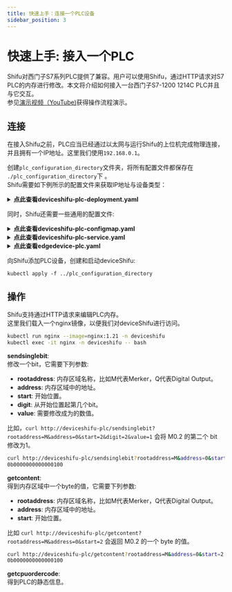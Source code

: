 ```yaml
---
title: 快速上手：连接一个PLC设备
sidebar_position: 3
---
```


# 快速上手: 接入一个PLC
Shifu对西门子S7系列PLC提供了兼容。用户可以使用Shifu，通过HTTP请求对S7 PLC的内存进行修改。本文将介绍如何接入一台西门子S7-1200 1214C PLC并且与它交互。  
参见[演示视频（YouTube)](https://youtu.be/SV73l52vDp8)获得操作流程演示。

## 连接
在接入Shifu之前，PLC应当已经通过以太网与运行Shifu的上位机完成物理连接，并且拥有一个IP地址。这里我们使用`192.168.0.1`。

创建`plc_configuration_directory`文件夹，将所有配置文件都保存在 `./plc_configuration_directory`下 。  
Shifu需要如下例所示的配置文件来获取IP地址与设备类型：  
<details>
  <summary> <b>点此查看deviceshifu-plc-deployment.yaml</b> </summary> 

```
apiVersion: apps/v1
kind: Deployment
metadata:
  labels:
    app: deviceshifu-plc-deployment
  name: deviceshifu-plc-deployment
  namespace: deviceshifu
spec:
  replicas: 1
  selector:
    matchLabels:
      app: deviceshifu-plc-deployment
  template:
    metadata:
      labels:
        app: deviceshifu-plc-deployment
    spec:
      containers:
        - image: edgehub/deviceshifu-http-http:v0.0.1
          name: deviceshifu-http
          ports:
            - containerPort: 8080
          volumeMounts:
            - name: deviceshifu-config
              mountPath: "/etc/edgedevice/config"
              readOnly: true
          env:
            - name: EDGEDEVICE_NAME
              value: "edgedevice-plc"
            - name: EDGEDEVICE_NAMESPACE
              value: "devices"
        - image: edgehub/plc-device:v0.0.1
          name: plc
          env:
            - name: PLC_ADDRESS
              value: "192.168.0.1"
            - name: PLC_RACK
              value: "0"        
            - name: PLC_SLOT
              value: "1"
            - name: PLC_CONTAINER_PORT
              value: "11111"
      volumes:
        - name: deviceshifu-config
          configMap:
            name: plc-configmap-0.0.1
      serviceAccountName: edgedevice-sa
      
```
</details>

同时，Shifu还需要一些通用的配置文件:
<details>
  <summary> <b>点此查看deviceshifu-plc-configmap.yaml</b> </summary>

```
apiVersion: v1
kind: ConfigMap
metadata:
  name: plc-configmap-0.0.1
  namespace: deviceshifu
data:
#    device name and image address
  driverProperties: |
    driverSku: PLC
    driverImage: plc-device:v0.0.1
    driverExecution: " "
#    available instructions
  instructions: |
    sendsinglebit:
    sendcontent:
    getcontent:
    getcpuordercode:
#    telemetry retrieval methods
#    in this example, a device_health telemetry is collected by calling hello instruction every 1 second
  telemetries: |
    device_health:
      properties:
        instruction: getcpuordercode
        initialDelayMs: 1000
        intervalMs: 1000
```
</details>

<details>
  <summary> <b>点此查看deviceshifu-plc-service.yaml</b> </summary>

```
apiVersion: v1
kind: Service
metadata:
  labels:
    app: deviceshifu-plc-deployment
  name: deviceshifu-plc
  namespace: deviceshifu
spec:
  ports:
    - port: 80
      protocol: TCP
      targetPort: 8080
  selector:
    app: deviceshifu-plc-deployment
  type: LoadBalancer
  ```
</details>
  
<details>
  <summary> <b>点此查看edgedevice-plc.yaml</b> </summary>

```
apiVersion: shifu.edgenesis.io/v1alpha1
kind: EdgeDevice
metadata:
  name: edgedevice-plc
  namespace: devices
spec:
  sku: "PLC"
  connection: Ethernet
  address: 0.0.0.0:11111
  protocol: HTTP
status:
  edgedevicephase: "Pending"
```
</details>

向Shifu添加PLC设备，创建和启动deviceShifu:
```
kubectl apply -f ../plc_configuration_directory
```

## 操作
Shifu支持通过HTTP请求来编辑PLC内存。  
这里我们载入一个nginx镜像，以便我们对deviceShifu进行访问。
```bash
kubectl run nginx --image=nginx:1.21 -n deviceshifu 
kubectl exec -it nginx -n deviceshifu -- bash
```
**sendsinglebit**:  
修改一个bit，它需要下列参数:
- **rootaddress**: 内存区域名称，比如M代表Merker，Q代表Digital Output。
- **address**: 内存区域中的地址。
- **start**: 开始位置。
- **digit**: 从开始位置起第几个bit。
- **value**: 需要修改成为的数值。

比如，`curl http://deviceshifu-plc/sendsinglebit?rootaddress=M&address=0&start=2&digit=2&value=1` 会将 M0.2 的第二个 bit 修改为1。
```bash
curl http://deviceshifu-plc/sendsinglebit?rootaddress=M&address=0&start=2&digit=2&value=1
0b0000000000000100
```
**getcontent**:  
得到内存区域中一个byte的值，它需要下列参数:  
- **rootaddress**: 内存区域名称，比如M代表Merker，Q代表Digital Output。
- **address**: 内存区域中的地址。
- **start**: 开始位置。

比如 `curl http://deviceshifu-plc/getcontent?rootaddress=M&address=0&start=2` 会返回 M0.2 的一个 byte 的值。
```bash
curl http://deviceshifu-plc/getcontent?rootaddress=M&address=0&start=2
0b0000000000000100
```
**getcpuordercode**:  
得到PLC的静态信息。
